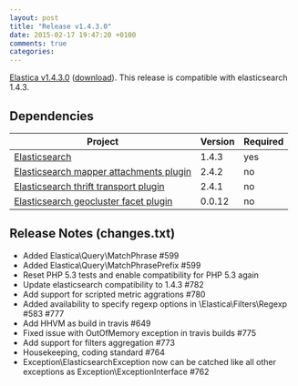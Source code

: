 ```yaml
---
layout: post
title: "Release v1.4.3.0"
date: 2015-02-17 19:47:20 +0100
comments: true
categories: 
---
```




[Elastica v1.4.3.0](https://github.com/ruflin/Elastica/tree/v1.4.3.0) ([download](https://github.com/ruflin/Elastica/releases/tag/v1.4.3.0)). This release is compatible with elasticsearch 1.4.3.

## Dependencies

| Project | Version | Required |
|---------|---------|----------|
|[Elasticsearch](https://github.com/elasticsearch/elasticsearch/tree/v1.4.3)| 1.4.3 | yes
|[Elasticsearch mapper attachments plugin](https://github.com/elasticsearch/elasticsearch-mapper-attachments/tree/v2.4.2)|2.4.2|no
|[Elasticsearch thrift transport plugin](https://github.com/elasticsearch/elasticsearch-transport-thrift/tree/v2.4.1)|2.4.1|no
|[Elasticsearch geocluster facet plugin](https://github.com/zenobase/geocluster-facet/tree/0.0.12)|0.0.12|no



## Release Notes (changes.txt)

- Added Elastica\Query\MatchPhrase #599
- Added Elastica\Query\MatchPhrasePrefix #599
- Reset PHP 5.3 tests and enable compatibility for PHP 5.3 again
- Update elasticsearch compatibility to 1.4.3 #782
- Add support for scripted metric aggrations #780
- Added availability to specify regexp options in \Elastica\Filters\Regexp #583 #777
- Add HHVM as build in travis #649
- Fixed issue with OutOfMemory exception in travis builds #775
- Add support for filters aggregation #773
- Housekeeping, coding standard #764 
- Exception\ElasticsearchException now can be catched like all other exceptions as Exception\ExceptionInterface #762
